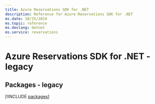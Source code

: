 ```yaml
---
title: Azure Reservations SDK for .NET
description: Reference for Azure Reservations SDK for .NET
ms.date: 10/15/2024
ms.topic: reference
ms.devlang: dotnet
ms.service: reservations
---
```

# Azure Reservations SDK for .NET - legacy
## Packages - legacy
[!INCLUDE [packages](reservations-index.md)]